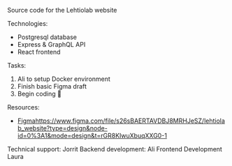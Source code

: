 Source code for the Lehtiolab website

Technologies:
- Postgresql database
- Express & GraphQL API
- React frontend

Tasks:
1. Ali to setup Docker environment
2. Finish basic Figma draft
3. Begin coding :construction_worker:

Resources:
- [Figma](https://www.figma.com/file/s26sBAERTAVDBJ8MRHJeSZ/lehtiolab_website?type=design&node-id=0%3A1&mode=design&t=rGR8KIwuXbuqXXG0-1)https://www.figma.com/file/s26sBAERTAVDBJ8MRHJeSZ/lehtiolab_website?type=design&node-id=0%3A1&mode=design&t=rGR8KIwuXbuqXXG0-1

Technical support: Jorrit
Backend development: Ali
Frontend Development Laura
